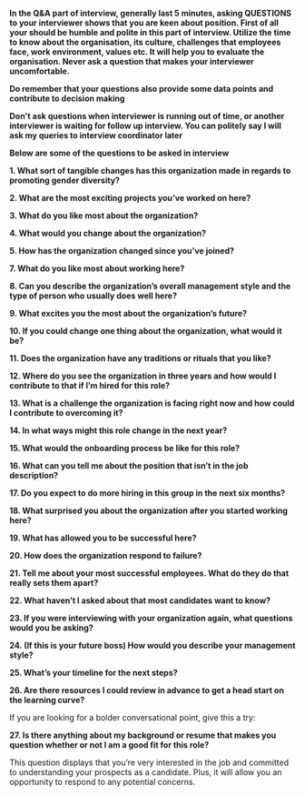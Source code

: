 
**In the Q&A part of interview, generally last 5 minutes, asking QUESTIONS to your interviewer shows that you are keen about position. First of all your should be humble and polite in this part of interview. Utilize the time to know about the organisation, its culture, challenges that employees face, work environment, values etc. It will help you to evaluate the organisation. Never ask a question that makes your interviewer uncomfortable.**

**Do remember that your questions also provide some data points and contribute to decision making**

**Don't ask questions when interviewer is running out of time, or another interviewer is waiting for follow up interview. You can politely say I will ask my queries to interview coordinator later**


**Below are some of the questions to be asked in interview**

**1. What sort of tangible changes has this organization made in regards to promoting gender diversity?**

**2. What are the most exciting projects you’ve worked on here?**

**3. What do you like most about the organization?**

**4. What would you change about the organization?**

**5. How has the organization changed since you’ve joined?**

**7. What do you like most about working here?**

**8. Can you describe the organization’s overall management style and the type of person who usually does well here?**

**9. What excites you the most about the organization’s future?**

**10. If you could change one thing about the organization, what would it be?**

**11. Does the organization have any traditions or rituals that you like?**

**12. Where do you see the organization in three years and how would I contribute to that if I’m hired for this role?**

**13. What is a challenge the organization is facing right now and how could I contribute to overcoming it?**

**14. In what ways might this role change in the next year?**

**15. What would the onboarding process be like for this role?**

**16. What can you tell me about the position that isn’t in the job description?**

**17. Do you expect to do more hiring in this group in the next six months?**

**18. What surprised you about the organization after you started working here?**

**19. What has allowed you to be successful here?**

**20. How does the organization respond to failure?**

**21. Tell me about your most successful employees. What do they do that really sets them apart?**

**22. What haven’t I asked about that most candidates want to know?**

**23. If you were interviewing with your organization again, what questions would you be asking?**

**24. (If this is your future boss) How would you describe your management style?**

**25. What’s your timeline for the next steps?**

**26. Are there resources I could review in advance to get a head start on the learning curve?**

If you are looking for a bolder conversational point, give this a try:

**27. Is there anything about my background or resume that makes you question whether or not I am a good fit for this role?**

This question displays that you’re very interested in the job and committed to understanding your prospects as a candidate. Plus, it will allow you an opportunity to respond to any potential concerns.
